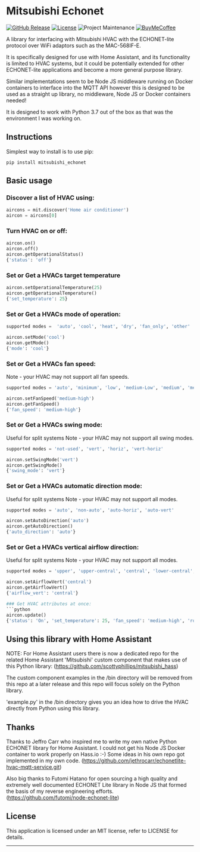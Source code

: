 # Mitsubishi Echonet

[![GitHub Release][releases-shield]][releases]
[![License][license-shield]](LICENSE)
![Project Maintenance][maintenance-shield]
[![BuyMeCoffee][buymecoffeebadge]][buymecoffee]


A library for interfacing with Mitsubishi HVAC with the ECHONET-lite protocol
over WiFi adaptors such as the MAC-568IF-E.

It is specifically designed for use with Home Assistant, and its functionality
is limited to HVAC systems, but it could be potentially extended for other
ECHONET-lite applications and become a more general purpose library.

Similar implementations seem to be Node JS middleware running on Docker
containers to interface into the MQTT API however this is designed to be used
as a straight up library, no middleware, Node JS or Docker containers needed!

It is designed to work with Python 3.7 out of the box as
that was the environment I was working on.

## Instructions

Simplest way to install is to use pip:

```
pip install mitsubishi_echonet
```

## Basic usage
### Discover a list of HVAC using:
```python
aircons = mit.discover('Home air conditioner')
aircon = aircons[0]
```

### Turn HVAC on or off:
```python
aircon.on()
aircon.off()
aircon.getOperationalStatus()
{'status': 'off'}
```

### Set or Get a HVACs target temperature
```python
aircon.setOperationalTemperature(25)
aircon.getOperationalTemperature()
{'set_temperature': 25}
```

### Set or Get a HVACs mode of operation:
```python
supported modes =  'auto', 'cool', 'heat', 'dry', 'fan_only', 'other'

aircon.setMode('cool')
aircon.getMode()
{'mode': 'cool'}
```
### Set or Get a HVACs fan speed:

Note - your HVAC may not support all fan speeds.
```python
supported modes = 'auto', 'minimum', 'low', 'medium-Low', 'medium', 'medium-high', 'high', 'very high', 'max'

aircon.setFanSpeed('medium-high')
aircon.getFanSpeed()
{'fan_speed': 'medium-high'}
```

### Set or Get a HVACs swing mode:
Useful for split systems
Note - your HVAC may not support all swing modes.
```python
supported modes = 'not-used', 'vert', 'horiz', 'vert-horiz'

aircon.setSwingMode('vert')
aircon.getSwingMode()
{'swing_mode': 'vert'}
```

### Set or Get a HVACs automatic direction mode:
Useful for split systems
Note - your HVAC may not support all modes.
```python
supported modes = 'auto', 'non-auto', 'auto-horiz', 'auto-vert'

aircon.setAutoDirection('auto')
aircon.getAutoDirection()
{'auto_direction': 'auto'}
```

### Set or Get a HVACs vertical airflow direction:
Useful for split systems
Note - your HVAC may not support all modes.
```python
supported modes = 'upper', 'upper-central', 'central', 'lower-central', 'lower'

aircon.setAirflowVert('central')
aircon.getAirflowVert()
{'airflow_vert': 'central'}

### Get HVAC attributes at once:
```python
aircon.update()
{'status': 'On', 'set_temperature': 25, 'fan_speed': 'medium-high', 'room_temperature': 25, 'mode': 'cooling'}
```
## Using this library with Home Assistant

NOTE: For Home Assistant users there is now a dedicated repo for the related Home Assistant 'Mitsubishi' custom component that makes use of this Python library:
(https://github.com/scottyphillips/mitsubishi_hass)

The custom component examples in the /bin directory will be removed from this
repo at a later release and this repo will focus solely on the Python library.

'example.py' in the /bin directory gives you an idea how to drive the
HVAC directly from Python using this library.

## Thanks

Thanks to Jeffro Carr who inspired me to write my own native Python ECHONET
library for Home Assistant. I could not get his Node JS Docker container
to work properly on Hass.io :-)
Some ideas in his own repo got implemented in my own code.
(https://github.com/jethrocarr/echonetlite-hvac-mqtt-service.git)

Also big thanks to Futomi Hatano for open sourcing a high quality and
extremely well documented ECHONET Lite library in Node JS that formed
the basis of my reverse engineering efforts.
(https://github.com/futomi/node-echonet-lite)

## License

This application is licensed under an MIT license, refer to LICENSE for details.

***
[mitsubishi_echonet]: https://github.com/scottyphillips/mitsubishi_echonet
[releases-shield]: https://img.shields.io/github/release/scottyphillips/mitsubishi_echonet.svg?style=for-the-badge
[releases]: https://github.com/scottyphillips/mitsubishi_echonet/releases
[license-shield]:https://img.shields.io/github/license/scottyphillips/mitsubishi_echonet?style=for-the-badge
[buymecoffee]: https://www.buymeacoffee.com/RgKWqyt?style=for-the-badge
[buymecoffeebadge]: https://img.shields.io/badge/buy%20me%20a%20coffee-donate-yellow.svg?style=for-the-badge
[maintenance-shield]: https://img.shields.io/badge/Maintainer-Scott%20Phillips-blue?style=for-the-badge
